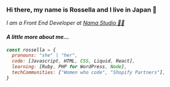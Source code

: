 ### Hi there, my name is Rossella and I live in Japan 👋

<p><em>I am a Front End Developer at <a href="https://namastudio.it/">Nama Studio 👩‍💻 </a>

<h4>A little more about me... </h4> 

```javascript
const rossella = {
  pronouns: "she" | "her",
  code: [Javascript, HTML, CSS, Liquid, React],
  learning: [Ruby, PHP for WordPress, Node],
  techCommunities: ["Women who code", "Shopify Partners"],
}
```
